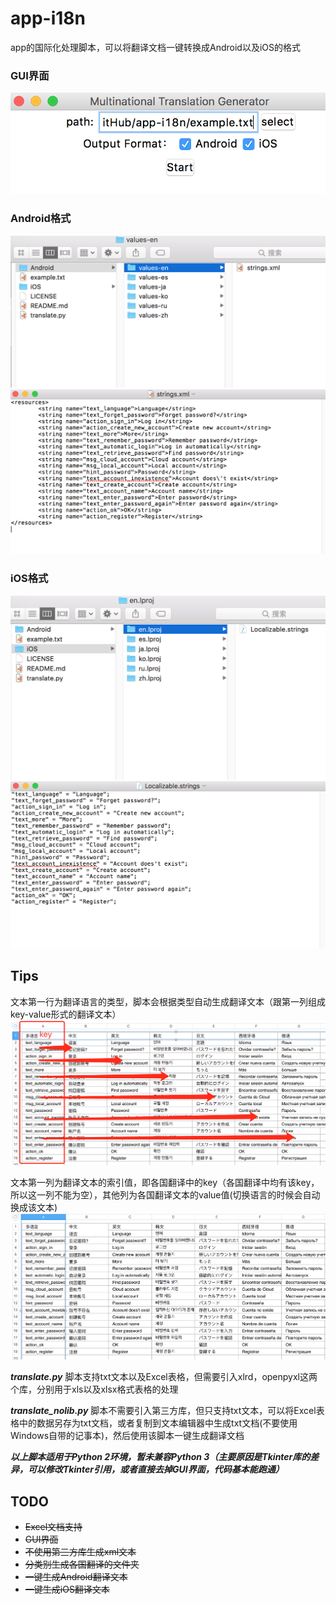 # app-i18n

app的国际化处理脚本，可以将翻译文档一键转换成Android以及iOS的格式

### GUI界面

![GUI界面](img/program_interface.png)

### Android格式

![Android格式输出](img/output_Android.png)
![Android格式输出详情](img/output_Android_details.png)

### iOS格式

![iOS格式输出](img/output_iOS.png)
![iOS格式输出详情](img/output_iOS_details.png)

## Tips

文本第一行为翻译语言的类型，脚本会根据类型自动生成翻译文本（跟第一列组成key-value形式的翻译文本）
![文本第一行](img/first_row.png)

文本第一列为翻译文本的索引值，即各国翻译中的key（各国翻译中均有该key，所以这一列不能为空），其他列为各国翻译文本的value值(切换语言的时候会自动换成该文本)
![文本第一列](img/first_col.png)

***translate.py***
脚本支持txt文本以及Excel表格，但需要引入xlrd，openpyxl这两个库，分别用于xls以及xlsx格式表格的处理

***translate_nolib.py***
脚本不需要引入第三方库，但只支持txt文本，可以将Excel表格中的数据另存为txt文档，或者复制到文本编辑器中生成txt文档(不要使用Windows自带的记事本)，然后使用该脚本一键生成翻译文档

***以上脚本适用于Python 2环境，暂未兼容Python 3（主要原因是Tkinter库的差异，可以修改Tkinter引用，或者直接去掉GUI界面，代码基本能跑通）***

## TODO

* ~~Excel文档支持~~
* ~~GUI界面~~
* ~~不使用第三方库生成xml文本~~
* ~~分类别生成各国翻译的文件夹~~
* ~~一键生成Android翻译文本~~
* ~~一键生成iOS翻译文本~~

